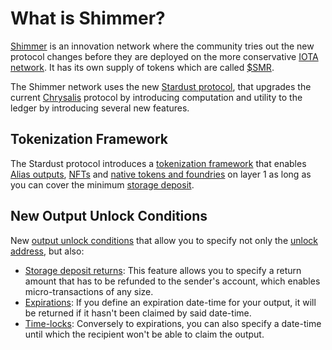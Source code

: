 # What is Shimmer?

[Shimmer](https://shimmer.network/) is an innovation network where the community tries out the new protocol changes
before they are deployed on the more conservative [IOTA network](https://wiki.iota.org/introduction/welcome/). It has
its own supply of tokens which are called [$SMR](tokens-and-wallets.md).

The Shimmer network uses the new [Stardust protocol](https://wiki.iota.org/shimmer/introduction/welcome/), that upgrades
the current [Chrysalis](https://wiki.iota.org/introduction/welcome/) protocol by introducing computation and utility to
the ledger by introducing several new features.

## Tokenization Framework

The Stardust protocol introduces
a [tokenization framework](https://wiki.iota.org/shimmer/introduction/explanations/what_is_stardust/tokenization/)
that
enables [Alias outputs](https://wiki.iota.org/shimmer/introduction/explanations/ledger/alias/), [NFTs](https://wiki.iota.org/shimmer/introduction/explanations/ledger/nft/)
and [native tokens and foundries](https://wiki.iota.org/shimmer/introduction/explanations/ledger/foundry/)
on layer 1 as long as you can cover the
minimum [storage deposit](https://wiki.iota.org/shimmer/learn/welcome/#storage-deposits).

## New Output Unlock Conditions

New [output unlock conditions](https://wiki.iota.org/shimmer/introduction/explanations/what_is_stardust/unlock_conditions/)
that allow you to specify not only
the [unlock address](https://wiki.iota.org/shimmer/introduction/explanations/what_is_stardust/unlock_conditions/#address),
but also:

* [Storage deposit
  returns](https://wiki.iota.org/shimmer/introduction/explanations/what_is_stardust/unlock_conditions/#storage-deposit-return):
  This feature allows you to specify a return amount that has to be refunded to the sender's account, which enables
  micro-transactions of any size.
* [Expirations](https://wiki.iota.org/shimmer/introduction/explanations/what_is_stardust/unlock_conditions/#expiration):
  If you define an expiration date-time for your output, it will be returned if it hasn't been claimed by said
  date-time.
* [Time-locks](https://wiki.iota.org/shimmer/introduction/explanations/what_is_stardust/unlock_conditions/#timelock):
  Conversely to expirations, you can also specify a date-time until which the recipient won't be able to claim the
  output.
